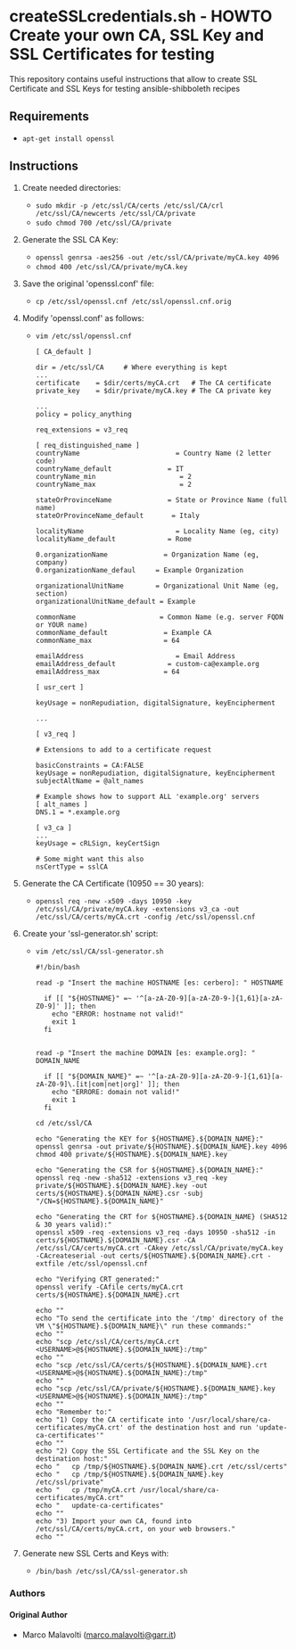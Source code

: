 # createSSLcredentials.sh - HOWTO Create your own CA, SSL Key and SSL Certificates for testing

This repository contains useful instructions that allow to create SSL Certificate and SSL Keys for testing ansible-shibboleth recipes

## Requirements
* `apt-get install openssl`

## Instructions

1. Create needed directories:

   * `sudo mkdir -p /etc/ssl/CA/certs /etc/ssl/CA/crl /etc/ssl/CA/newcerts /etc/ssl/CA/private`
   * `sudo chmod 700 /etc/ssl/CA/private`

2. Generate the SSL CA Key:
   * `openssl genrsa -aes256 -out /etc/ssl/CA/private/myCA.key 4096`
   * `chmod 400 /etc/ssl/CA/private/myCA.key`

3. Save the original 'openssl.conf' file:
   * `cp /etc/ssl/openssl.cnf /etc/ssl/openssl.cnf.orig`

4. Modify 'openssl.conf' as follows:
   * `vim /etc/ssl/openssl.cnf`

     ```
     [ CA_default ]

     dir = /etc/ssl/CA     # Where everything is kept
     ...
     certificate 	= $dir/certs/myCA.crt  	# The CA certificate
     private_key 	= $dir/private/myCA.key # The CA private key

     ...
     policy = policy_anything

     req_extensions = v3_req

     [ req_distinguished_name ]
     countryName			            = Country Name (2 letter code)
     countryName_default		      = IT
     countryName_min			         = 2
     countryName_max			         = 2

     stateOrProvinceName		      = State or Province Name (full name)
     stateOrProvinceName_default	   = Italy

     localityName			            = Locality Name (eg, city)
     localityName_default		      = Rome

     0.organizationName		         = Organization Name (eg, company)
     0.organizationName_defaul	   = Example Organization

     organizationalUnitName		   = Organizational Unit Name (eg, section)
     organizationalUnitName_default	= Example

     commonName			            = Common Name (e.g. server FQDN or YOUR name)
     commonName_default		         = Example CA
     commonName_max			         = 64

     emailAddress			            = Email Address
     emailAddress_default		      = custom-ca@example.org
     emailAddress_max		         = 64

     [ usr_cert ]

     keyUsage = nonRepudiation, digitalSignature, keyEncipherment

     ...

     [ v3_req ]

     # Extensions to add to a certificate request

     basicConstraints = CA:FALSE
     keyUsage = nonRepudiation, digitalSignature, keyEncipherment
     subjectAltName = @alt_names

     # Example shows how to support ALL 'example.org' servers
     [ alt_names ]
     DNS.1 = *.example.org

     [ v3_ca ]
     ...
     keyUsage = cRLSign, keyCertSign

     # Some might want this also
     nsCertType = sslCA
     ```

5. Generate the CA Certificate (10950 == 30 years):
   * ```openssl req -new -x509 -days 10950 -key /etc/ssl/CA/private/myCA.key -extensions v3_ca -out /etc/ssl/CA/certs/myCA.crt -config /etc/ssl/openssl.cnf```

6. Create your 'ssl-generator.sh' script:
   * ```vim /etc/ssl/CA/ssl-generator.sh```

     ```
     #!/bin/bash

     read -p "Insert the machine HOSTNAME [es: cerbero]: " HOSTNAME

       if [[ "${HOSTNAME}" =~ '^[a-zA-Z0-9][a-zA-Z0-9-]{1,61}[a-zA-Z0-9]' ]]; then
         echo "ERROR: hostname not valid!"
         exit 1
       fi


     read -p "Insert the machine DOMAIN [es: example.org]: " DOMAIN_NAME

       if [[ "${DOMAIN_NAME}" =~ '^[a-zA-Z0-9][a-zA-Z0-9-]{1,61}[a-zA-Z0-9]\.[it|com|net|org]' ]]; then
         echo "ERRORE: domain not valid!"
         exit 1
       fi

     cd /etc/ssl/CA

     echo "Generating the KEY for ${HOSTNAME}.${DOMAIN_NAME}:"
     openssl genrsa -out private/${HOSTNAME}.${DOMAIN_NAME}.key 4096
     chmod 400 private/${HOSTNAME}.${DOMAIN_NAME}.key

     echo "Generating the CSR for ${HOSTNAME}.${DOMAIN_NAME}:"
     openssl req -new -sha512 -extensions v3_req -key private/${HOSTNAME}.${DOMAIN_NAME}.key -out certs/${HOSTNAME}.${DOMAIN_NAME}.csr -subj "/CN=${HOSTNAME}.${DOMAIN_NAME}"

     echo "Generating the CRT for ${HOSTNAME}.${DOMAIN_NAME} (SHA512 & 30 years valid):"
     openssl x509 -req -extensions v3_req -days 10950 -sha512 -in certs/${HOSTNAME}.${DOMAIN_NAME}.csr -CA /etc/ssl/CA/certs/myCA.crt -CAkey /etc/ssl/CA/private/myCA.key -CAcreateserial -out certs/${HOSTNAME}.${DOMAIN_NAME}.crt -extfile /etc/ssl/openssl.cnf

     echo "Verifying CRT generated:"
     openssl verify -CAfile certs/myCA.crt certs/${HOSTNAME}.${DOMAIN_NAME}.crt

     echo ""
     echo "To send the certificate into the '/tmp' directory of the VM \"${HOSTNAME}.${DOMAIN_NAME}\" run these commands:"
     echo ""
     echo "scp /etc/ssl/CA/certs/myCA.crt <USERNAME>@${HOSTNAME}.${DOMAIN_NAME}:/tmp"
     echo ""
     echo "scp /etc/ssl/CA/certs/${HOSTNAME}.${DOMAIN_NAME}.crt <USERNAME>@${HOSTNAME}.${DOMAIN_NAME}:/tmp"
     echo ""
     echo "scp /etc/ssl/CA/private/${HOSTNAME}.${DOMAIN_NAME}.key <USERNAME>@${HOSTNAME}.${DOMAIN_NAME}:/tmp"
     echo ""
     echo "Remember to:"
     echo "1) Copy the CA certificate into '/usr/local/share/ca-certificates/myCA.crt' of the destination host and run 'update-ca-certificates'"
     echo ""
     echo "2) Copy the SSL Certificate and the SSL Key on the destination host:"
     echo "   cp /tmp/${HOSTNAME}.${DOMAIN_NAME}.crt /etc/ssl/certs"
     echo "   cp /tmp/${HOSTNAME}.${DOMAIN_NAME}.key /etc/ssl/private"
     echo "   cp /tmp/myCA.crt /usr/local/share/ca-certificates/myCA.crt"
     echo "   update-ca-certificates"
     echo ""
     echo "3) Import your own CA, found into /etc/ssl/CA/certs/myCA.crt, on your web browsers."
     echo ""
     ```
7. Generate new SSL Certs and Keys with:
   * ```/bin/bash /etc/ssl/CA/ssl-generator.sh```

### Authors

#### Original Author

 * Marco Malavolti (marco.malavolti@garr.it)
